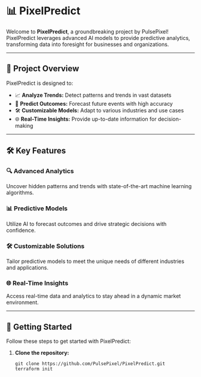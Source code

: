 # 📊 PixelPredict

Welcome to **PixelPredict**, a groundbreaking project by PulsePixel! PixelPredict leverages advanced AI models to provide predictive analytics, transforming data into foresight for businesses and organizations.

---

## 🚀 Project Overview

PixelPredict is designed to:

- 📈 **Analyze Trends:** Detect patterns and trends in vast datasets
- 🤖 **Predict Outcomes:** Forecast future events with high accuracy
- 🛠️ **Customizable Models:** Adapt to various industries and use cases
- 🌐 **Real-Time Insights:** Provide up-to-date information for decision-making

---

## 🛠️ Key Features

### 🔍 Advanced Analytics
Uncover hidden patterns and trends with state-of-the-art machine learning algorithms.

### 📊 Predictive Models
Utilize AI to forecast outcomes and drive strategic decisions with confidence.

### 🛠️ Customizable Solutions
Tailor predictive models to meet the unique needs of different industries and applications.

### 🌐 Real-Time Insights
Access real-time data and analytics to stay ahead in a dynamic market environment.

---

## 🚀 Getting Started

Follow these steps to get started with PixelPredict:

1. **Clone the repository:**
   ```shell
   git clone https://github.com/PulsePixel/PixelPredict.git
   terraform init
   ```